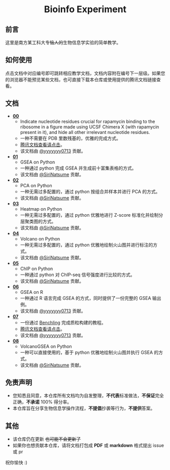 <h1 align="center">Bioinfo Experiment</h1>

## 前言
这里是南方某工科大专~~恼人的~~生物信息学实验的简单教学。
## 如何使用
点击文档中对应编号即可跳转相应教学文档，文档内容附在编号下一层级。如果您的浏览器不能预览某些文档，也可直接下载本仓库或使用提供的腾讯文档链接查看。
## 文档
- **[00](https://github.com/SiriNatsume/Bioinfo-Experiment/blob/main/00.pdf)**
  - Indicate nucleotide residues crucial for rapamycin binding to the ribosome in a figure made using UCSF Chimera X (with rapamycin present in it), and hide all other irrelevant nucleotide residues.
  - 一种不需要在 PDB 里数残基的，优雅的完成方式。
  - [腾讯文档查看请点击](https://docs.qq.com/pdf/DVkRyeVdzbFJDTkl2)。
  - 该文档由 [@yyyyyyy0713](https://github.com/yyyyyyy0713) 贡献。
- **[01](01)**
  - GSEA on Python
  - 一种通过 python 完成 GSEA 并生成前十富集表格的方式。
  - 该文档由 [@SiriNatsume](https://github.com/SiriNatsume) 贡献。
- **[02](02)**
  - PCA on Python
  - 一种无需过多配置的，通过 python 按组合并样本并进行 PCA 的方式。
  - 该文档由 [@SiriNatsume](https://github.com/SiriNatsume) 贡献。
- **[03](03)**
  - Heatmap on Python
  - 一种无需过多配置的，通过 python 优雅地进行 Z-score 标准化并绘制分层聚类图的方式。
  - 该文档由 [@SiriNatsume](https://github.com/SiriNatsume) 贡献。
- **[04](04)**
  - Volcano on Python
  - 一种无需过多配置的，通过 python 优雅地绘制火山图并进行标注的方式。
  - 该文档由 [@SiriNatsume](https://github.com/SiriNatsume) 贡献。
- **[05](05)**
  - ChIP on Python
  - 一种通过 python 对 ChIP-seq 信号强度进行比较的方式。
  - 该文档由 [@SiriNatsume](https://github.com/SiriNatsume) 贡献。
- **[06](06)**
  - GSEA on R
  - 一种通过 R 语言完成 GSEA 的方式，同时提供了一份完整的 GSEA 输出例。
  - 该文档由 [@yyyyyyy0713](https://github.com/yyyyyyy0713) 贡献。
- **[07](07.pdf)**
  - 一份通过 [Benchling](https://www.benchling.com/) 完成质粒构建的教程。
  - [腾讯文档查看请点击](https://docs.qq.com/pdf/DVkptUEZGdFZWcVdV)。
  - 该文档由 [@yyyyyyy0713](https://github.com/yyyyyyy0713) 贡献。
- **[08](08)**
  - VolcanoGSEA on Python
  - 一种可以直接使用的，基于 python 优雅地绘制火山图并执行 GSEA 的方式。
  - 该文档由 [@SiriNatsume](https://github.com/SiriNatsume) 贡献。
## 免责声明
  - 您知悉且同意，本仓库所有文档均为自发整理，**不代表**标准做法，**不保证**完全正确，**不承诺** 100% 得分率。
  - 本仓库旨在分享生物信息学操作流程，**不提倡**抄袭等行为，**不提供**答案。
## 其他
- 该仓库仍在更新 ~~也可能不会更新了~~
- 如果你也想贡献本仓库，请将文档打包成 **PDF** 或 **markdown** 格式提出 issue 或 pr 

祝你愉快 :)
